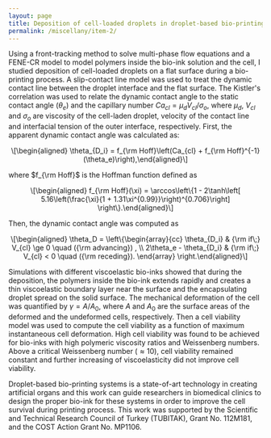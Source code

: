 ```yaml
---
layout: page
title: Deposition of cell-loaded droplets in droplet-based bio-printing systems
permalink: /miscellany/item-2/
---
```


<!-- MathJax -->
<script defer type="text/javascript" id="MathJax-script" src="https://cdn.jsdelivr.net/npm/mathjax@3.1.2/es5/tex-mml-chtml.js"></script>
<script defer src="https://polyfill.io/v3/polyfill.min.js?features=es6"></script>

Using a front-tracking method to solve multi-phase flow equations and a FENE-CR model to model polymers inside the bio-ink solution and the cell, I studied deposition of cell-loaded droplets on a flat surface during a bio-printing process. A slip-contact line model was used to treat the dynamic contact line between the droplet interface and the flat surface. The Kistler's correlation was used to relate the dynamic contact angle to the static contact angle ($\theta_e$) and the capillary number $Ca_{cl} = \mu_d V_{cl}/\sigma_{o}$, where $\mu_{d}$, $V_{cl}$ and $\sigma_{o}$ are viscosity of the cell-laden droplet, velocity of the contact line and interfacial tension of the outer interface, respectively. First, the apparent dynamic contact angle was calculated as:

<p><span class="math display">\[\begin{aligned}
\theta_{D_i} = f_{\rm Hoff}\left(Ca_{cl} + f_{\rm Hoff}^{-1}(\theta_e)\right),\end{aligned}\]</span></p>

where $f_{\rm Hoff}$ is the Hoffman function defined as 

<p><span class="math display">\[\begin{aligned}
f_{\rm Hoff}(\xi) = \arccos\left\{1 - 2\tanh\left[ 5.16\left(\frac{\xi}{1 + 1.31\xi^{0.99}}\right)^{0.706}\right] \right\}.\end{aligned}\]</span></p>

Then, the dynamic contact angle was computed as

<p><span class="math display">\[\begin{aligned}
\theta_D = \left\{\begin{array}{cc} \theta_{D_i} &amp; {\rm if\;} V_{cl} \ge 0 \quad ({\rm advancing}) , \\ 2\theta_e - \theta_{D_i} &amp; {\rm if\;} V_{cl} &lt; 0 \quad ({\rm receding}).
\end{array} \right.\end{aligned}\]</span></p>

Simulations with different viscoelastic bio-inks showed that during the deposition, the polymers inside the bio-ink extends rapidly and creates a thin viscoelastic boundary layer near the surface and the encapsulating droplet spread on the solid surface. The mechanical deformation of the cell was quantified by $\gamma=A/A_0$, where $A$  and $A_0$ are the surface areas of the deformed and the undeformed cells, respectively. Then a cell viability model was used to compute the cell viability as a function of maximum instantaneous cell deformation. High cell viability was found to be achieved for bio-inks with high polymeric viscosity ratios and Weissenberg numbers. Above a critical Weissenberg number $(\approx 10)$, cell viability remained constant and further increasing of viscoelasticity did not improve cell viability.


Droplet-based bio-printing systems is a state-of-art technology in creating artificial organs and this work can guide researchers in biomedical clinics to design the proper bio-ink for these systems in order to improve the cell survival during printing process. This work was supported by the Scientific and Technical Research Council of Turkey (TUBITAK), Grant No. 112M181, and the COST Action Grant No. MP1106.

